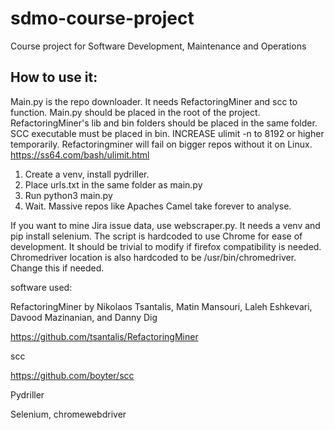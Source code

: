 # sdmo-course-project
Course project for Software Development, Maintenance and Operations

## How to use it:
Main.py is the repo downloader. It needs RefactoringMiner and scc to function. Main.py should be placed in the root of the project. RefactoringMiner's lib and bin folders should be placed in the same folder. SCC executable must be placed in bin. 
INCREASE ulimit -n to 8192 or higher temporarily. Refactoringminer will fail on bigger repos without it on Linux. https://ss64.com/bash/ulimit.html
1. Create a venv, install pydriller.
2. Place urls.txt in the same folder as main.py
3. Run python3 main.py
4. Wait. Massive repos like Apaches Camel take forever to analyse.

If you want to mine Jira issue data, use webscraper.py. It needs a venv and pip install selenium. The script is hardcoded to use Chrome for ease of development. It should be trivial to modify if firefox compatibility is needed. Chromedriver location is also hardcoded to be /usr/bin/chromedriver. Change this if needed.


software used:

RefactoringMiner by Nikolaos Tsantalis, Matin Mansouri, Laleh Eshkevari, Davood Mazinanian, and Danny Dig

https://github.com/tsantalis/RefactoringMiner

scc

https://github.com/boyter/scc

Pydriller

Selenium, chromewebdriver

